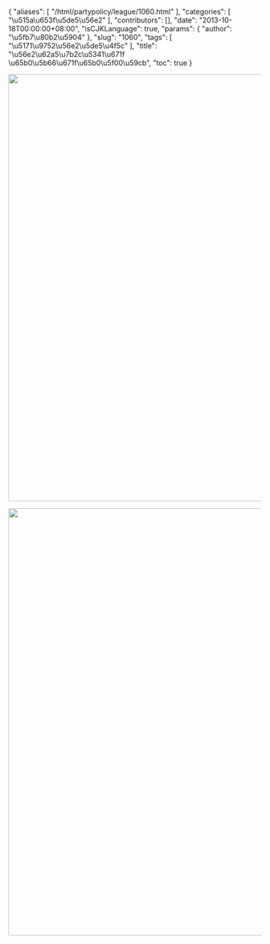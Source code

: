 {
    "aliases": [
        "/html/partypolicy/league/1060.html"
    ],
    "categories": [
        "\u515a\u653f\u5de5\u56e2"
    ],
    "contributors": [],
    "date": "2013-10-18T00:00:00+08:00",
    "isCJKLanguage": true,
    "params": {
        "author": "\u5fb7\u80b2\u5904"
    },
    "slug": "1060",
    "tags": [
        "\u5171\u9752\u56e2\u5de5\u4f5c"
    ],
    "title": "\u56e2\u62a5\u7b2c\u5341\u671f \u65b0\u5b66\u671f\u65b0\u5f00\u59cb",
    "toc": true
}


<img
    src="https://cdn.tfls.online/mirror/full/846ec18f7b54fc4ec31262332e6c29e3fce1e301.jpg"
    style="display:block;margin-left:auto;margin-right:auto;"
    decoding="async"
    fetchpriority="auto"
    loading="lazy"
    height="850"
    width="600"
/>





<img
    src="https://cdn.tfls.online/mirror/full/09ccee6c116d1b34b577d861ed72465b9b6ac898.jpg"
    style="display:block;margin-left:auto;margin-right:auto;"
    decoding="async"
    fetchpriority="auto"
    loading="lazy"
    height="850"
    width="600"
/>


